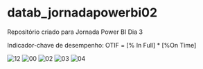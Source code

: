 # datab_jornadapowerbi02
Repositório criado para Jornada Power BI Dia 3

Indicador-chave de desempenho:
OTIF = [% In Full] * [%On Time]

![12](https://user-images.githubusercontent.com/63180950/216609302-2fc6bc4e-c604-45f1-bdfe-8760d0181c5c.PNG)
![00](https://user-images.githubusercontent.com/63180950/216609826-772f6ac2-4601-42d0-858a-a22b61501dbb.PNG)
![02](https://user-images.githubusercontent.com/63180950/216609909-c78e3edd-6737-4bb3-bf47-942f7c9ca196.PNG)
![03](https://user-images.githubusercontent.com/63180950/216609939-9c9bd67f-337d-4e3d-8e8e-b82167a55b9e.PNG)
![04](https://user-images.githubusercontent.com/63180950/216610024-95512d65-60a3-4b35-a979-eaed8c9ed18a.PNG)


